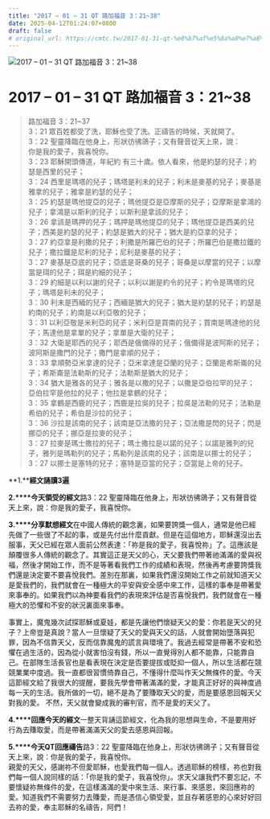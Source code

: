 ```yaml
---
title: "2017 – 01 – 31 QT 路加福音 3：21~38"
date: 2025-04-12T01:24:07+0800
draft: false
# original_url: https://cmtc.tw/2017-01-31-qt-%e8%b7%af%e5%8a%a0%e7%a6%8f%e9%9f%b33%ef%bc%9a2138
---
```


![2017 – 01 – 31 QT 路加福音 3：21~38](/images/qt.jpg   "2017 – 01 – 31 QT 路加福音 3：21~38")

# 2017 – 01 – 31 QT 路加福音 3：21~38

> 路加福音 3：21~37  
> 3：21 眾百姓都受了洗，耶穌也受了洗。正禱告的時候，天就開了。  
> 3：22 聖靈降臨在他身上，形狀彷彿鴿子；又有聲音從天上來，說：  
> 你是我的愛子，我喜悅你。  
> 3：23 耶穌開頭傳道，年紀約 有三十歲。依人看來，他是約瑟的兒子；約瑟是西里的兒子；  
> 3：24 西里是瑪塔的兒子；瑪塔是利未的兒子；利未是麥基的兒子；麥基是雅拿的兒子；雅拿是約瑟的兒子；  
> 3：25 約瑟是瑪他提亞的兒子；瑪他提亞是亞摩斯的兒子；亞摩斯是拿鴻的兒子；拿鴻是以斯利的兒子；以斯利是拿該的兒子；  
> 3：26 拿該是瑪押的兒子；瑪押是瑪他提亞的兒子；瑪他提亞是西美的兒子；西美是約瑟的兒子；約瑟是猶大的兒子；猶大是約亞拿的兒子；  
> 3：27 約亞拿是利撒的兒子；利撒是所羅巴伯的兒子；所羅巴伯是撒拉鐵的兒子；撒拉鐵是尼利的兒子；尼利是麥基的兒子；  
> 3：27 麥基是亞底的兒子；亞底是哥桑的兒子；哥桑是以摩當的兒子；以摩當是珥的兒子；珥是約細的兒子；  
> 3：29 約細是以利以謝的兒子；以利以謝是約令的兒子；約令是瑪塔的兒子；瑪塔是利未的兒子；  
> 3：30 利未是西緬的兒子；西緬是猶大的兒子；猶大是約瑟的兒子；約瑟是約南的兒子；約南是以利亞敬的兒子；  
> 3：31 以利亞敬是米利亞的兒子；米利亞是買南的兒子；買南是瑪達他的兒子；馬達他是拿單的兒子；拿單是大衛的兒子；  
> 3：32 大衛是耶西的兒子；耶西是俄備得的兒子；俄備得是波阿斯的兒子；波阿斯是撒門的兒子；撒門是拿順的兒子；  
> 3：33 拿順勢亞米拿達的兒子；亞米拿達是亞蘭的兒子；亞蘭是希斯崙的兒子；希斯崙是法勒斯的兒子；法勒斯是猶大的兒子；  
> 3：34 猶大是雅各的兒子；雅各是以撒的兒子；以撒是亞伯拉罕的兒子；亞伯拉罕是他拉的兒子；他拉是拿鶴的兒子；  
> 3：35 拿鶴是西鹿的兒子；西鹿是拉吳的兒子；拉吳是法勒的兒子；法勒是希伯的兒子；希伯是沙拉的兒子；  
> 3：36 沙拉是該南的兒子；該南是亞法撒的兒子；亞法撒是閃的兒子；閃是挪亞的兒子；挪亞是拉麥的兒子；  
> 3：27 拉麥是瑪士撒拉的兒子；瑪士撒拉是以諾的兒子；以諾是雅列的兒子，雅列是瑪勒列的兒子；馬勒列是該南的兒子；該南是以挪士的兒子；  
> 3：27 以挪士是塞特的兒子；塞特是亞當的兒子；亞當是上帝的兒子。

**1.****經文誦讀3遍**

**2.****今天領受的經文**路3：22 聖靈降臨在他身上，形狀彷彿鴿子；又有聲音從天上來，說：你是我的愛子，我喜悅你。

**3.****分享默想經文**在中國人傳統的觀念裏，如果要誇獎一個人，通常是他已經先做了一些很了不起的事，或是先付出什麼貢獻。但是在這個地方，耶穌還沒出去服事，天父已經在眾人面前公然表達：「祢是我的愛子，我喜悅祢」了。這應該是顛覆很多人傳統的觀念了。其實這正是天父的心，天父要我們帶著祂滿滿的愛與祝福，然後才開始工作，而不是等著看我們工作的成績和表現，然後再考慮要誇獎我們還是決定要不要喜悅我們。差別在那裏，如果我們還沒開始工作之前就知道天父是愛我們的，我們就會在一種極大的平安與安全感中來工作，這樣的事奉是帶著愛來事奉的。如果我們以為神要看我們的表現來評估是否喜悅我們，我們就會在一種極大的恐懼和不安的狀況裏面來事奉。

事實上，魔鬼幾次試探耶穌或夏娃，都是先讓他們懷疑天父的愛：你若是天父的兒子？上帝豈是真說？當人一旦懷疑了天父的愛與天父的話，人就會開始墮落與犯罪，因為不信靠天父，反而信靠魔鬼的謊言與環境了。我過去經常是帶著不安和恐懼在過生活的，因為從小就害怕沒有錢，所以一直覺得別人都不能靠，只能靠自己。在部隊生活長官也是看表現在決定是否要提拔或貶抑一個人，所以生活都在競競業業中度過。我一直都很習慣倚靠自己，不懂得什麼叫作天父無條件的愛。今天這節經文給了我很大的提醒，要我先學會帶著滿滿的愛，才能真正好好的與神度過每一天的生活。我所做的一切，絕不是為了要賺取天父的愛，而是要感恩回報天父對我的愛。 不然，天父就會變成我的審判官，而不是愛的天父了。

**4.****回應今天的經文**一整天背誦這節經文，化為我的思想與生命，不是要用好行為去賺取愛，而是帶著滿滿天父的愛去感恩與回報。

**5.****今天QT回應禱告**路3：22 聖靈降臨在他身上，形狀彷彿鴿子；又有聲音從天上來，說：你是我的愛子，我喜悅你。  
親愛的天父，感謝祢不但愛耶穌，也愛我們每一個人。透過耶穌的榜樣，祢也對我們每一個人說同樣的話：「你是我的愛子，我喜悅你」。求天父讓我們不要忘記，不要懷疑祢無條件的愛，在這樣滿滿的愛中來生活、來行事、來感恩，來回應祢的愛。知道我們不需要努力去賺愛，而是憑信心領受愛，並且存著感恩的心來好好回去祢的愛，奉主耶穌的名禱告，阿們！